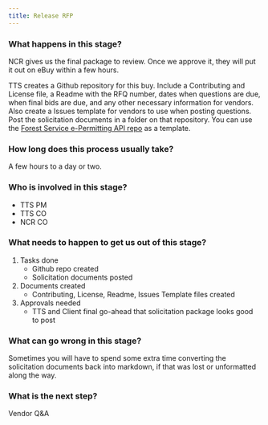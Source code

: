 ```yaml
---
title: Release RFP
---
```


### What happens in this stage? 
NCR gives us the final package to review. Once we approve it, they will put it out on eBuy within a few hours. 

TTS creates a Github repository for this buy. Include a Contributing and License file, a Readme with the RFQ number, dates when questions are due, when final bids are due, and any other necessary information for vendors. Also create a Issues template for vendors to use when posting questions. Post the solicitation documents in a folder on that repository. You can use the [Forest Service e-Permitting API repo](https://github.com/18F/bpa-fs-epermit-api) as a template.

### How long does this process usually take?
A few hours to a day or two. 

### Who is involved in this stage? 
- TTS PM
- TTS CO
- NCR CO

### What needs to happen to get us out of this stage? 
1. Tasks done
	- Github repo created
	- Solicitation documents posted
2. Documents created
	- Contributing, License, Readme, Issues Template files created
3. Approvals needed
	- TTS and Client final go-ahead that solicitation package looks good to post

### What can go wrong in this stage? 
Sometimes you will have to spend some extra time converting the solicitation documents back into markdown, if that was lost or unformatted along the way.

### What is the next step?
Vendor Q&A
